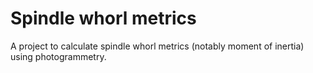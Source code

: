 # Spindle whorl metrics

A project to calculate spindle whorl metrics (notably moment of inertia) using photogrammetry.
